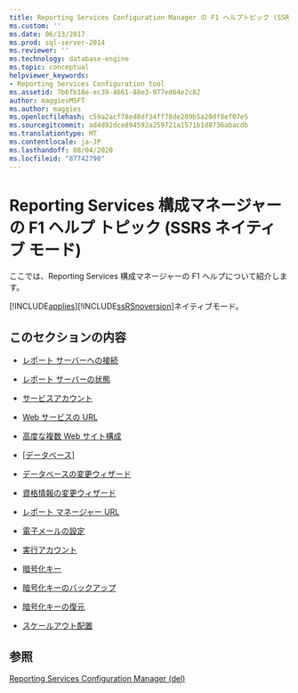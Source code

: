 ```yaml
---
title: Reporting Services Configuration Manager の F1 ヘルプトピック (SSRS ネイティブモード) |Microsoft Docs
ms.custom: ''
ms.date: 06/13/2017
ms.prod: sql-server-2014
ms.reviewer: ''
ms.technology: database-engine
ms.topic: conceptual
helpviewer_keywords:
- Reporting Services Configuration tool
ms.assetid: 7b6fb18e-ec39-4661-88e3-977ed64e2c82
author: maggiesMSFT
ms.author: maggies
ms.openlocfilehash: c59a2acf78ed8df34ff78de209b5a20df8ef07e5
ms.sourcegitcommit: ad4d92dce894592a259721a1571b1d8736abacdb
ms.translationtype: MT
ms.contentlocale: ja-JP
ms.lasthandoff: 08/04/2020
ms.locfileid: "87742790"
---
```

# <a name="reporting-services-configuration-manager-f1-help-topics-ssrs-native-mode"></a>Reporting Services 構成マネージャーの F1 ヘルプ トピック (SSRS ネイティブ モード)
  ここでは、Reporting Services 構成マネージャーの F1 ヘルプについて紹介します。  
  
 [!INCLUDE[applies](../../includes/applies-md.md)][!INCLUDE[ssRSnoversion](../../includes/ssrsnoversion-md.md)]ネイティブモード。  
  
## <a name="in-this-section"></a>このセクションの内容  
  
-   [レポート サーバーへの接続](../../../2014/sql-server/install/connect-to-a-native-mode-report-server.md)  
  
-   [レポート サーバーの状態](../../../2014/sql-server/install/report-server-status-ssrs-native-mode.md)  
  
-   [サービスアカウント](../../../2014/sql-server/install/service-account-ssrs-native-mode.md)  
  
-   [Web サービスの URL](../../../2014/sql-server/install/web-service-url-ssrs-native-mode.md)  
  
-   [高度な複数 Web サイト構成](../../../2014/sql-server/install/advanced-multiple-web-site-configuration-ssrs-native-mode.md)  
  
-   [[データベース]](../../../2014/sql-server/install/database-ssrs-native-mode.md)  
  
-   [データベースの変更ウィザード](../../../2014/sql-server/install/change-database-wizard-ssrs-native-mode.md)  
  
-   [資格情報の変更ウィザード](../../../2014/sql-server/install/change-credentials-wizard-ssrs-native-mode.md)  
  
-   [レポート マネージャー URL](../../../2014/sql-server/install/report-manager-url-ssrs-native-mode.md)  
  
-   [電子メールの設定](../../reporting-services/install-windows/e-mail-settings-reporting-services-native-mode-configuration-manager.md)  
  
-   [実行アカウント](../../../2014/sql-server/install/execution-account-ssrs-native-mode.md)  
  
-   [暗号化キー](../../../2014/sql-server/install/encryption-keys-ssrs-native-mode.md)  
  
-   [暗号化キーのバックアップ](../../../2014/sql-server/install/backup-encryption-key-ssrs-native-mode.md)  
  
-   [暗号化キーの復元](../../../2014/sql-server/install/restore-encryption-key-ssrs-native-mode.md)  
  
-   [スケールアウト配置](../../../2014/sql-server/install/scale-out-deployment-native-mode-report-server.md)  
  
## <a name="see-also"></a>参照  
 [Reporting Services Configuration Manager &#40;del&#41;](reporting-services-configuration-manager-native-mode.md)  
  
  

